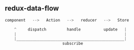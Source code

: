 ## redux-data-flow
```javascript
component   -->   Action   -->   reducer   -->   Store 

    ^     dispatch         handle          update   | 
    |                                               |
    |_______________________________________________|
                         subscribe   
```

                         
